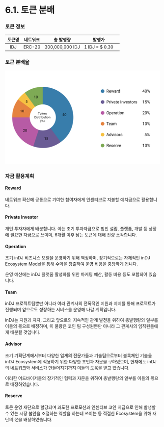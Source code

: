 # 6.1. 토큰 분배

### 토큰 정보

| 토큰명 |  네트워크  |      총 발행량      |       발행가      |   |
| :-: | :----: | :-------------: | :------------: | - |
| IDJ | ERC-20 | 300,000,000 IDJ | 1 IDJ = $ 0.30 |   |

### 토큰 분배율

![](<../.gitbook/assets/image (31).png>)

### 자금 활용계획 &#x20;

#### Reward

네트워크 확산에 공통으로 기여한 참여자에게 인센티브로 지불할 예치금으로 활용합니다.

#### Private Investor

개인 투자자에게 배분합니다. 이는 초기 투자자금으로 법인 설립, 플랫폼, 개발 등 상장에 필요한 자금으로 쓰이며, 6개월 이후 남는 토큰에 대해 전량 소각합니다.

#### Operation

초기 inDJ 비즈니스 모델을 운영하기 위해 책정하며, 장기적으로는 자체적인  inDJ Ecosystem Model을 통해 수익을 창출하여 운영 비용을 충당하게 됩니다.&#x20;

운영 예산에는 inDJ 플랫폼 활성화를 위한 마케팅 예산, 활동 비용 등도 포함되어 있습니다.&#x20;

#### Team

inDJ 프로젝트팀뿐만 아니라 여러 관계사의 전폭적인 지원과 지지를 통해 프로젝트가 진행되며 앞으로도 성장하는 서비스를 운영해 나갈 계획입니다.&#x20;

inDJ는 지원과 지지, 그리고 앞으로의 지속적인 관계 발전을 위하여 총발행량의 일부를 이들의 몫으로 배정하며, 이 물량은 코인 팀 구성원뿐만 아니라 그 관계사의 임직원들에게 배분될 것입니다.

#### Advisor

초기 기획단계에서부터 다양한 업계의 전문가들과 기술팀으로부터 블록체인 기술을 inDJ Ecosystem에 적용하기 위한 다양한 조언과 자문을 구하였으며, 현재에도 inDJ의 네트워크와 서비스가 만들어지기까지 이들의 도움을 받고 있습니다.&#x20;

이러한 어드바이저들의 장기적인 협력과 자문을 위하여 총발행량의 일부를 이들의 몫으로 배정하였습니다.

#### Reserve

토큰 운영 재단으로 할당되며 과도한 프로모션과 인센티브 코인 지급으로 인해 발생할 수 있는 시장 불안을 조절하는 역할을 하는데 쓰이는 등 적절한 Ecosystem을 위해 재단의 몫을 배정하였습니다.
